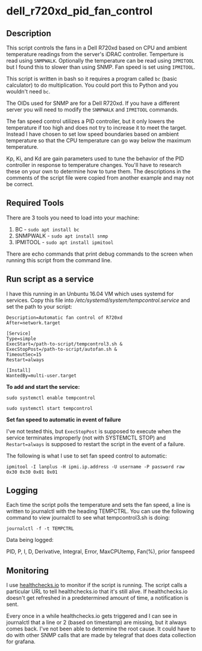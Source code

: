 # dell_r720xd_pid_fan_control

## Description
This script controls the fans in a Dell R720xd based on CPU and ambient temperature readings from the server's iDRAC controller. Temperture is read using `SNMPWALK`. Optionally the temperature can be read using `IPMITOOL` but I found this to slower than using SNMP. Fan speed is set using `IPMITOOL`.

This script is written in bash so it requires a program called `bc` (basic calculator) to do multiplication. You could port this to Python and you wouldn't need `bc`.

The OIDs used for SNMP are for a Dell R720xd. If you have a different server you will need to modify the `SNMPWALK` and `IPMITOOL` commands.

The fan speed control utilizes a PID controller, but it only lowers the temperature if too high and does not try to increase it to meet the target. Instead I have chosen to set low speed boundaries based on ambient temperature so that the CPU temperature can go way below the maximum temperature.

Kp, Ki, and Kd are gain parameters used to tune the behavior of the PID controller in response to temperature changes. You'll have to research these on your own to determine how to tune them. The descriptions in the comments of the script file were copied from another example and may not be correct.

## Required Tools
There are 3 tools you need to load into your machine:
1. BC - `sudo apt install bc`
2. SNMPWALK - `sudo apt install snmp`
3. IPMITOOL - `sudo apt install ipmitool`

There are echo commands that print debug commands to the screen when running this script from the command line.

## Run script as a service
I have this running in an Unbuntu 16.04 VM which uses systemd for services. Copy this file into */etc/systemd/system/tempcontrol.service* and set the path to your script:

```[Unit]
Description=Automatic fan control of R720xd
After=network.target

[Service]
Type=simple
ExecStart=/path-to-script/tempcontrol3.sh &
ExecStopPost=/path-to-script/autofan.sh &
TimeoutSec=15
Restart=always

[Install]
WantedBy=multi-user.target
```

**To add and start the service:**

``sudo systemctl enable tempcontrol``

``sudo systemctl start tempcontrol``

**Set fan speed to automatic in event of failure**

I've not tested this, but `ExecStopPost` is supposed to execute when the service terminates improperly (not with SYSTEMCTL STOP) and `Restart=always` is supposed to restart the script in the event of a failure. 

The following is what I use to set fan speed control to automatic:

``ipmitool -I lanplus -H ipmi.ip.address -U username -P password raw 0x30 0x30 0x01 0x01``

## Logging

Each time the script polls the temperature and sets the fan speed, a line is written to journalctl with the heading TEMPCTRL. You can use the following command to view journalctl to see what tempcontrol3.sh is doing:

``journalctl -f -t TEMPCTRL``

Data being logged:

PID, P, I, D, Derivative, Integral, Error, MaxCPUtemp, Fan(%), prior fanspeed

## Monitoring

I use [healthchecks.io](http://healthchecks.io) to monitor if the script is running. The script calls a particular URL to tell healthchecks.io that it's still alive. If healthchecks.io doesn't get refreshed in a predetermined amount of time, a notification is sent.

Every once in a while healthchecks.io gets triggered and I can see in journalctl that a line or 2 (based on timestamp) are missing, but it always comes back. I've not been able to determine the root cause. It could have to do with other SNMP calls that are made by telegraf that does data collection for grafana.

